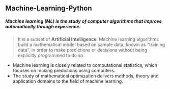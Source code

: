 ## Machine-Learning-Python

##### Machine learning (ML) is the study of computer algorithms that improve automatically through experience.
> It is a subset of __Artificial Intelligence__. Machine learning algorithms build a mathematical model based on sample data, known as "training data", in order to make predictions or decisions without being explicitly programmed to do so.

- Machine learning is closely related to computational statistics, which focuses on making predictions using computers. 
- The study of mathematical optimization delivers methods, theory and application domains to the field of machine learning.
